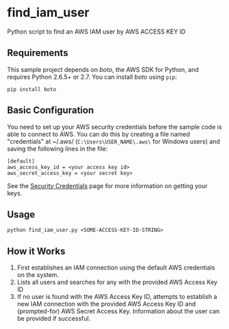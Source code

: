 # find_iam_user
Python script to find an AWS IAM user by AWS ACCESS KEY ID

## Requirements

This sample project depends on *boto*, the AWS SDK for Python, and requires
Python 2.6.5+ or 2.7. You can install *boto* using `pip`:

    pip install boto

## Basic Configuration

You need to set up your AWS security credentials before the sample code is able
to connect to AWS. You can do this by creating a file named "credentials" at ~/.aws/
(`C:\Users\USER_NAME\.aws\` for Windows users) and saving the following lines in the file:

    [default]
    aws_access_key_id = <your access key id>
    aws_secret_access_key = <your secret key>

See the [Security Credentials](http://aws.amazon.com/security-credentials) page
for more information on getting your keys.

## Usage
`python find_iam_user.py <SOME-ACCESS-KEY-ID-STRING>`

## How it Works
1. First establishes an IAM connection using the default AWS credentials on the system.
1. Lists all users and searches for any with the provided AWS Access Key ID
1. If no user is found with the AWS Access Key ID, attempts to establish a new
IAM connection with the provided AWS Access Key ID and (prompted-for) AWS
Secret Access Key. Information about the user can be provided if successful.
